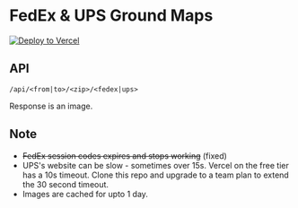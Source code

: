 # FedEx & UPS Ground Maps

[![Deploy to Vercel](https://vercel.com/button)](https://vercel.com/import/project?template=https://github.com/manishrc/ground-maps-api/)

## API

```
/api/<from|to>/<zip>/<fedex|ups>
```

Response is an image.

## Note

- ~~FedEx session codes expires and stops working~~ (fixed)
- UPS's website can be slow - sometimes over 15s. Vercel on the free tier has a 10s timeout. Clone this repo and upgrade to a team plan to extend the 30 second timeout.
- Images are cached for upto 1 day.
